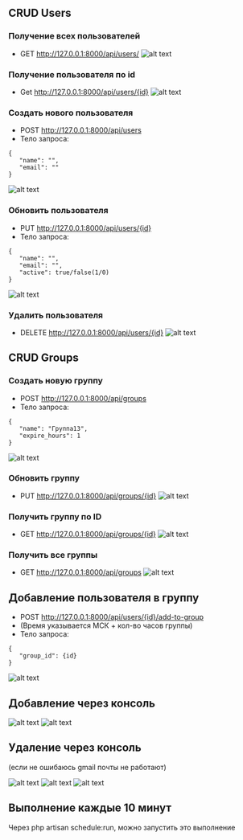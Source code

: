 ## CRUD Users
### Получение всех пользователей
- GET http://127.0.0.1:8000/api/users/
![alt text](readme-Image/image.png)
### Получение пользователя по id
- Get http://127.0.0.1:8000/api/users/{id}
![alt text](readme-image/image-1.png)

### Создать нового пользователя
- POST http://127.0.0.1:8000/api/users
- Тело запроса:
 ```
{
    "name": "",
    "email": ""
}
 ```
![alt text](readme-image/image-2.png)
### Обновить пользователя
- PUT http://127.0.0.1:8000/api/users/{id}
- Тело запроса:
 ```
{
    "name": "",
    "email": "",
    "active": true/false(1/0)
}
 ```
![alt text](readme-image/image-3.png)
### Удалить пользователя
- DELETE http://127.0.0.1:8000/api/users/{id}
![alt text](readme-image/image-4.png)

## CRUD Groups
### Создать новую группу
- POST http://127.0.0.1:8000/api/groups
- Тело запроса:
 ```
{
    "name": "Группа13",
    "expire_hours": 1
}
 ```
![alt text](readme-image/image-5.png)
### Обновить группу
- PUT http://127.0.0.1:8000/api/groups/{id}
![alt text](readme-image/image-6.png)

### Получить группу по ID
- GET http://127.0.0.1:8000/api/groups/{id}
![alt text](readme-image/image-7.png)

### Получить все группы
- GET http://127.0.0.1:8000/api/groups
![alt text](readme-image/image-8.png)

## Добавление пользователя в группу
- POST http://127.0.0.1:8000/api/users/{id}/add-to-group
- (Время указывается МСК + кол-во часов группы)
- Тело запроса:
 ```
{
    "group_id": {id}
}
 ```
![alt text](readme-image/image-9.png)

## Добавление через консоль
![alt text](readme-image/image-10.png)
![alt text](readme-image/image-11.png)

## Удаление через консоль
(если не ошибаюсь gmail почты не работают)

![alt text](readme-image/image-12.png)
![alt text](readme-image/image-13.png)
![alt text](readme-image/image-14.png)

## Выполнение каждые 10 минут
Через php artisan schedule:run, можно запустить это выполнение
